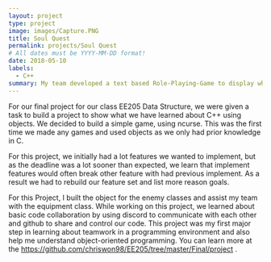 ```yaml
---
layout: project
type: project
image: images/Capture.PNG
title: Soul Quest
permalink: projects/Soul Quest
# All dates must be YYYY-MM-DD format!
date: 2018-05-10
labels:
  - C++
summary: My team developed a text based Role-Playing-Game to display what we learned about objects in C++.
---
```


For our final project for our class EE205 Data Structure, we were given a task to build a project to show what we have learned about C++ using objects. We decided to build a simple game, using ncurse. This was the first time we made any games and used objects as we only had prior knowledge in C. 

For this project, we initially had a lot features we wanted to implement, but as the deadline was a lot sooner than expected, we learn that implement features would often break other feature with had previous implement. As a result we had to rebuild our feature set and list more reason goals.

For this Project, I built the object for the enemy classes and assist my team with the equipment class. While working on this project, we learned about basic code collaboration by using discord to communicate with each other and github to share and control our code. This project was my first major step in learning about teamwork in a programming environment and also help me understand object-oriented programming.
You can learn more at the https://github.com/chriswon98/EE205/tree/master/Final/project .

